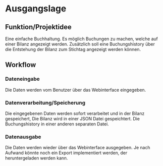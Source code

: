 # Ausgangslage

## Funktion/Projektidee
Eine einfache Buchhaltung. 
Es möglich Buchungen zu machen, welche auf einer Bilanz angezeigt werden.
Zusätzlich soll eine Buchungshistory über die Entstehung der Bilanz zum Stichtag angezeigt werden können. 
## Workflow

### Dateneingabe
Die Daten werden vom Benutzer über das Webinterface eingegeben.
### Datenverarbeitung/Speicherung
Die eingegebenen Daten werden sofort verarbeitet und in der Bilanz gespeichert, Die Bilanz wird in einer JSON Datei gespeichtert.
Die Buchungshistory in einer anderen separaten Datei.

### Datenausgabe
Die Daten werden wieder über das Webinterface ausgegeben.
Je nach Aufwand könnte noch ein Export implementiert werden, der heruntergeladen werden kann.

